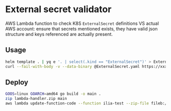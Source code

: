 # External secret validator

AWS Lambda function to check K8S `ExternalSecret` definitions VS actual AWS account: ensure that secrets mentioned exists, they have valid json structure and keys referenced are actually present.

## Usage

```bash
helm template . | yq e '. | select(.kind == "ExternalSecret")' > ExternalSecret.yaml
curl --fail-with-body -v --data-binary @ExternalSecret.yaml https://xxx.lambda-url.us-east-1.on.aws\?region\=us-east-1
```

## Deploy

```bash
GOOS=linux GOARCH=amd64 go build -o main .
zip lambda-handler.zip main
aws lambda update-function-code --function ilia-test --zip-file fileb://lambda-handler.zip
```
